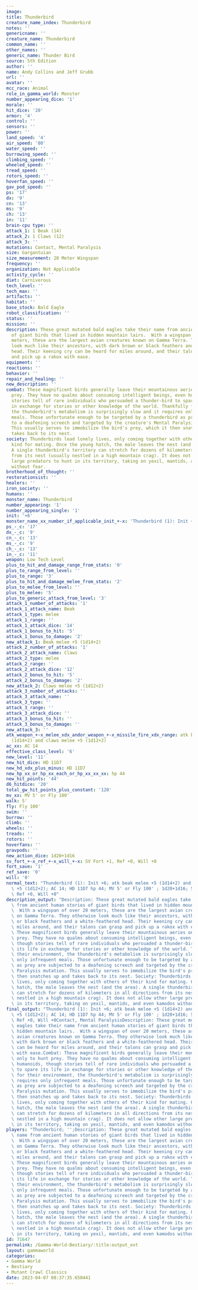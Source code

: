 ```yaml
---
image:
title: Thunderbird
creature_name_index: Thunderbird
notes: ''
genericname: ''
creature_name: Thunderbird
common_name: ''
other_names: ''
generic_name: Thunder Bird
source: 5th Edition
author: ''
name: Andy Collins and Jeff Grubb
url: ''
avatar: ''
mcc_race: Animal
role_in_gamma_world: Monster
number_appearing_dice: '1'
morale: ''
hit_dice: '20'
armor: '4'
control: ''
sensors: ''
power: ''
land_speed: '4'
air_speed: '80'
water_speed: ''
burrowing_speed: ''
climbing_speed: ''
wheeled_speed: ''
tread_speed: ''
rotors_speed: ''
hoverfan_speed: ''
gav_pod_speed: ''
ps: '17'
dx: '9'
cn: '13'
ms: '9'
ch: '13'
in: '11'
brain-cpu type: ''
attack_1: 1 Beak (14)
attack_2: 1 Claws (12)
attack_3: ''
mutations: Contact, Mental Paralysis
size: Gargantuian
size_measurement: 20 Meter Wingspan
frequency: ''
organization: Not Applicable
activity_cycle: ''
diet: Carniverous
tech_level: ''
tech_max: ''
artifacts: ''
habitat: ''
base_stock: Bald Eagle
robot_classification: ''
status: ''
mission: ''
description: These great mutated bald eagles take their name from ancient human stories
  of giant birds that lived in hidden mountain lairs.  With a wingspan of over 20
  meters, these are the largest avian creatures known on Gamma Terra. They otherwise
  look much like their ancestors, with dark brown or black feathers and a white-feathered
  head. Their keening cry can be heard for miles around, and their talons can grasp
  and pick up a rakox with ease.
equipment: ''
reactions: ''
behavior: ''
repair_and_healing: ''
new_description: ''
combat: These magnificent birds generally leave their mountainous aeries only to hunt
  prey. They have no qualms about consuming intelligent beings, even humanoids, though
  stories tell of rare individuals who persuaded a thunder-bird to spare its life
  in exchange for stories or other knowledge of the world. Thankfully for their environment,
  the thunderbird's metabolism is surprisingly slow and it requires only infrequent
  meals. Those unfortunate enough to be targeted by a thunderbird as prey are subjected
  to a deafening screech and targeted by the creature's Mental Paralysis mutation.
  This usually serves to immobilize the bird's prey, which it then snatches up and
  takes back to its nest.
society: Thunderbirds lead lonely lives, only coming together with others of their
  kind for mating. Once the young hatch, the male leaves the nest (and the area).
  A single thunderbird's territory can stretch for dozens of kilometers in all directions
  from its nest (usually nestled in a high mountain crag). It does not allow other
  large predators to hunt in its territory, taking on yexil, mantids, and even kamodos
  without fear.
brotherhood_of_thought: ''
restorationsist: ''
healers: ''
iron_society: ''
humans: ''
monster_name: Thunderbird
number_appearing: '1'
number_appearing_single: '1'
init: '+6'
monster_name_xx_number_if_applicable_init_+-x: 'Thunderbird (1): Init +6'
ps_-_c: '17'
dx_-_c: '9'
cn_-_c: '13'
ms_-_c: '9'
ch_-_c: '13'
in_-_c: '11'
weapon: Low Tech Level
plus_to_hit_and_damage_range_from_stats: '0'
plus_to_range_from_level: ''
plus_to_range: '3'
plus_to_hit_and_damage_melee_from_stats: '2'
plus_to_melee_from_level: ''
plus_to_melee: '5'
plus_to_generic_attack_from_level: '3'
attack_1_number_of_attacks: '1'
attack_1_attack_name: Beak
attack_1_type: melee
attack_1_range: ''
attack_1_attack_dice: '14'
attack_1_bonus_to_hit: '5'
attack_1_bonus_to_damage: '2'
new_attack_1: Beak melee +5 (1d14+2)
attack_2_number_of_attacks: '1'
attack_2_attack_name: Claws
attack_2_type: melee
attack_2_range: ''
attack_2_attack_dice: '12'
attack_2_bonus_to_hit: '5'
attack_2_bonus_to_damage: '2'
new_attack_2: Claws melee +5 (1d12+2)
attack_3_number_of_attacks: ''
attack_3_attack_name: ''
attack_3_type: ''
attack_3_range: ''
attack_3_attack_dice: ''
attack_3_bonus_to_hit: ''
attack_3_bonus_to_damage: ''
new_attack_3: ''
atk_weapon_+-x_melee_xdx_andor_weapon_+-x_missile_fire_xdx_range: atk beak melee +5
  (1d14+2) and claws melee +5 (1d12+2)
ac_xx: AC 14
effective_class_level: '6'
new_level: '11'
new_hit_dice: HD 11D7
new_hd_xdx_plus_minus: HD 11D7
new_hp_xx_or_hp_xx_each_or_hp_xx_xx_xx: hp 44
new_hit_points: '44'
d6_hitdice: '20'
total_gw_hit_points_plus_constant: '120'
mv_xx: MV 5' or Fly 100'
walk: 5'
fly: Fly 100'
swim: ''
burrow: ''
climb: ''
wheels: ''
treads: ''
rotors: ''
hoverfans: ''
gravpods: ''
new_action_dice: 1d20+1d16
sv_fort_+-x_ref_+-x_will_+-x: SV Fort +1, Ref +0, Will +0
fort_save: '1'
ref_save: '0'
will: '0'
normal_text: "Thunderbird (1): Init +6; atk beak melee +5 (1d14+2) and claws melee\
  \ +5 (1d12+2); AC 14; HD 11D7 hp 44; MV 5' or Fly 100' ; 1d20+1d16; SV Fort +1,\
  \ Ref +0, Will +0"
description_output: "Description: These great mutated bald eagles take their name\
  \ from ancient human stories of giant birds that lived in hidden mountain lairs.\
  \  With a wingspan of over 20 meters, these are the largest avian creatures known\
  \ on Gamma Terra. They otherwise look much like their ancestors, with dark brown\
  \ or black feathers and a white-feathered head. Their keening cry can be heard for\
  \ miles around, and their talons can grasp and pick up a rakox with ease.Combat:\
  \ These magnificent birds generally leave their mountainous aeries only to hunt\
  \ prey. They have no qualms about consuming intelligent beings, even humanoids,\
  \ though stories tell of rare individuals who persuaded a thunder-bird to spare\
  \ its life in exchange for stories or other knowledge of the world. Thankfully for\
  \ their environment, the thunderbird's metabolism is surprisingly slow and it requires\
  \ only infrequent meals. Those unfortunate enough to be targeted by a thunderbird\
  \ as prey are subjected to a deafening screech and targeted by the creature's Mental\
  \ Paralysis mutation. This usually serves to immobilize the bird's prey, which it\
  \ then snatches up and takes back to its nest. Society: Thunderbirds lead lonely\
  \ lives, only coming together with others of their kind for mating. Once the young\
  \ hatch, the male leaves the nest (and the area). A single thunderbird's territory\
  \ can stretch for dozens of kilometers in all directions from its nest (usually\
  \ nestled in a high mountain crag). It does not allow other large predators to hunt\
  \ in its territory, taking on yexil, mantids, and even kamodos without fear."
final_output: "Thunderbird (1): Init +6; atk beak melee +5 (1d14+2) and claws melee\
  \ +5 (1d12+2); AC 14; HD 11D7 hp 44; MV 5' or Fly 100' ; 1d20+1d16; SV Fort +1,\
  \ Ref +0, Will +0Contact, Mental ParalysisDescription: These great mutated bald\
  \ eagles take their name from ancient human stories of giant birds that lived in\
  \ hidden mountain lairs.  With a wingspan of over 20 meters, these are the largest\
  \ avian creatures known on Gamma Terra. They otherwise look much like their ancestors,\
  \ with dark brown or black feathers and a white-feathered head. Their keening cry\
  \ can be heard for miles around, and their talons can grasp and pick up a rakox\
  \ with ease.Combat: These magnificent birds generally leave their mountainous aeries\
  \ only to hunt prey. They have no qualms about consuming intelligent beings, even\
  \ humanoids, though stories tell of rare individuals who persuaded a thunder-bird\
  \ to spare its life in exchange for stories or other knowledge of the world. Thankfully\
  \ for their environment, the thunderbird's metabolism is surprisingly slow and it\
  \ requires only infrequent meals. Those unfortunate enough to be targeted by a thunderbird\
  \ as prey are subjected to a deafening screech and targeted by the creature's Mental\
  \ Paralysis mutation. This usually serves to immobilize the bird's prey, which it\
  \ then snatches up and takes back to its nest. Society: Thunderbirds lead lonely\
  \ lives, only coming together with others of their kind for mating. Once the young\
  \ hatch, the male leaves the nest (and the area). A single thunderbird's territory\
  \ can stretch for dozens of kilometers in all directions from its nest (usually\
  \ nestled in a high mountain crag). It does not allow other large predators to hunt\
  \ in its territory, taking on yexil, mantids, and even kamodos without fear."
players: "Thunderbird; '';Description: These great mutated bald eagles take their\
  \ name from ancient human stories of giant birds that lived in hidden mountain lairs.\
  \  With a wingspan of over 20 meters, these are the largest avian creatures known\
  \ on Gamma Terra. They otherwise look much like their ancestors, with dark brown\
  \ or black feathers and a white-feathered head. Their keening cry can be heard for\
  \ miles around, and their talons can grasp and pick up a rakox with ease.Combat:\
  \ These magnificent birds generally leave their mountainous aeries only to hunt\
  \ prey. They have no qualms about consuming intelligent beings, even humanoids,\
  \ though stories tell of rare individuals who persuaded a thunder-bird to spare\
  \ its life in exchange for stories or other knowledge of the world. Thankfully for\
  \ their environment, the thunderbird's metabolism is surprisingly slow and it requires\
  \ only infrequent meals. Those unfortunate enough to be targeted by a thunderbird\
  \ as prey are subjected to a deafening screech and targeted by the creature's Mental\
  \ Paralysis mutation. This usually serves to immobilize the bird's prey, which it\
  \ then snatches up and takes back to its nest. Society: Thunderbirds lead lonely\
  \ lives, only coming together with others of their kind for mating. Once the young\
  \ hatch, the male leaves the nest (and the area). A single thunderbird's territory\
  \ can stretch for dozens of kilometers in all directions from its nest (usually\
  \ nestled in a high mountain crag). It does not allow other large predators to hunt\
  \ in its territory, taking on yexil, mantids, and even kamodos without fear. |"
id: 71647
permalink: /Gamma-World-Bestiary/:title:output_ext
layout: gammaworld
categories:
- Gamma World
- Bestiary
- Mutant Crawl Classics
date: 2023-04-07 08:37:35.650441
---
```

